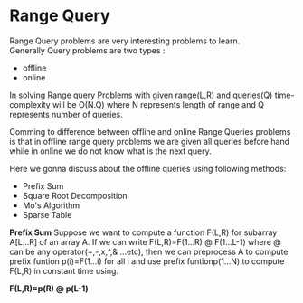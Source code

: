 # Range Query
Range Query problems are very interesting problems to learn.</br>
Generally Query problems are two types : </br>
* offline</br>
* online</br>

In solving Range query Problems with given range(L,R) and queries(Q) time-complexity will be O(N.Q) where N represents length of range and Q represents number of queries.</br>

Comming to difference between offline and online Range Queries problems is that in offline range query problems we are given all queries before hand while in online we do not know what is the next query.

Here we gonna discuss about the offline queries using following methods:
* Prefix Sum
* Square Root Decomposition
* Mo's Algorithm
* Sparse Table

**Prefix Sum**
Suppose we want to compute a function F(L,R) for subarray A[L...R] of an array A.
If we can write F(L,R)=F(1...R) @ F(1...L-1) where @ can be any operator(+,-,x,^,& ...etc), then we can preprocess A to compute prefix funtion p(i)=F(1...i) for all i and use prefix funtionp(1...N) to compute F(L,R) in constant time using.

**F(L,R)=p(R) @ p(L-1)**

